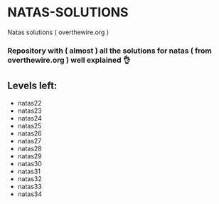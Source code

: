 # NATAS-SOLUTIONS
Natas solutions ( overthewire.org )

### Repository with ( almost ) all the solutions for natas ( from overthewire.org ) well explained 👌
 
## Levels left:

- natas22
- natas23
- natas24
- natas25
- natas26
- natas27
- natas28
- natas29
- natas30
- natas31
- natas32
- natas33
- natas34
